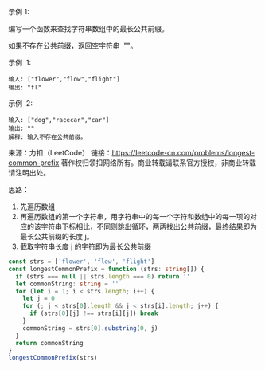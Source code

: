 示例 1:

编写一个函数来查找字符串数组中的最长公共前缀。

如果不存在公共前缀，返回空字符串  ""。

示例  1:

```
输入: ["flower","flow","flight"]
输出: "fl"
```

示例  2:

```
输入: ["dog","racecar","car"]
输出: ""
解释: 输入不存在公共前缀。
```

来源：力扣（LeetCode）
链接：https://leetcode-cn.com/problems/longest-common-prefix
著作权归领扣网络所有。商业转载请联系官方授权，非商业转载请注明出处。

思路：

1. 先遍历数组
2. 再遍历数组的第一个字符串，用字符串中的每一个字符和数组中的每一项的对应的该字符串下标相比，不同则跳出循环，两两找出公共前缀，最终结果即为最长公共前缀的长度 j。
3. 截取字符串长度 j 的字符即为最长公共前缀

```ts
const strs = ['flower', 'flow', 'flight']
const longestCommonPrefix = function (strs: string[]) {
  if (strs === null || strs.length === 0) return ''
  let commonString: string = ''
  for (let i = 1; i < strs.length; i++) {
    let j = 0
    for (; j < strs[0].length && j < strs[i].length; j++) {
      if (strs[0][j] !== strs[i][j]) break
    }
    commonString = strs[0].substring(0, j)
  }
  return commonString
}
longestCommonPrefix(strs)
```
